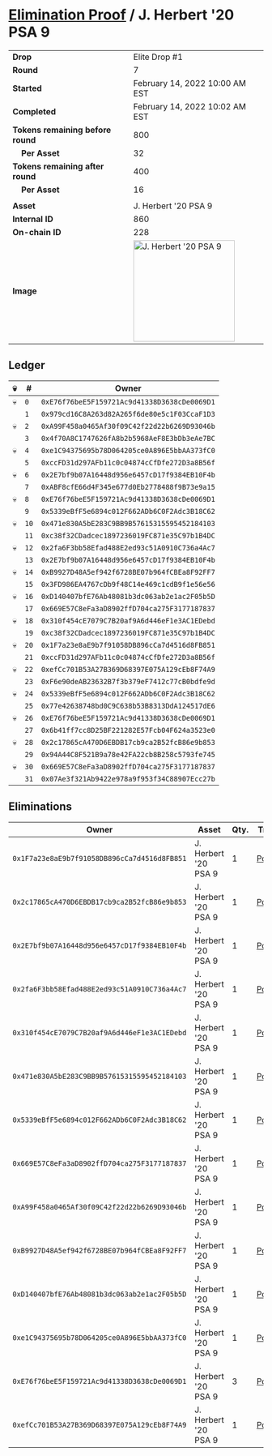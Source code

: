 # [Elimination Proof](./readme.md) / J. Herbert &#039;20 PSA 9

|||
|---|---|
| **Drop** | Elite Drop #1 |
| **Round** | 7 |
| **Started** | February 14, 2022 10:00 AM EST |
| **Completed** | February 14, 2022 10:02 AM EST |
| **Tokens remaining before round** | 800 |
| **&nbsp;&nbsp;&nbsp;&nbsp;Per Asset** | 32 |
| **Tokens remaining after round** | 400 |
| **&nbsp;&nbsp;&nbsp;&nbsp;Per Asset** | 16 |
| | |
| **Asset** | J. Herbert &#039;20 PSA 9 |
| **Internal ID** | 860 |
| **On-chain ID** | 228 |
| **Image** | <img src="https://tcdn.blokpax.com/95836cf2-27e0-471c-aab8-83201d9c446d/df8a255c12eb6ccdc12da8435adac6eea44b63a15be186d127b263ccafa7381a.png" height="200" alt="J. Herbert &#039;20 PSA 9" /> |

## Ledger

| 💀 | # | Owner |
| --- | --- | --- |
| 💀 | `0` | `0xE76f76beE5F159721Ac9d41338D3638cDe0069D1` |
|  | `1` | `0x979cd16C8A263d82A265f6de80e5c1F03CcaF1D3` |
| 💀 | `2` | `0xA99F458a0465Af30f09C42f22d22b6269D93046b` |
|  | `3` | `0x4f70A8C1747626fA8b2b5968AeF8E3bDb3eAe7BC` |
| 💀 | `4` | `0xe1C94375695b78D064205ce0A896E5bbAA373fC0` |
|  | `5` | `0xccFD31d297AFb11c0c04874cCfDfe272D3a8B56f` |
| 💀 | `6` | `0x2E7bf9b07A16448d956e6457cD17f9384EB10F4b` |
|  | `7` | `0xABF8cfE66d4F345e677d0Eb2778488f9B73e9a15` |
| 💀 | `8` | `0xE76f76beE5F159721Ac9d41338D3638cDe0069D1` |
|  | `9` | `0x5339eBfF5e6894c012F662ADb6C0F2Adc3B18C62` |
| 💀 | `10` | `0x471e830A5bE283C9BB9B57615315595452184103` |
|  | `11` | `0xc38f32CDadcec1897236019FC871e35C97b1B4DC` |
| 💀 | `12` | `0x2fa6F3bb58Efad488E2ed93c51A0910C736a4Ac7` |
|  | `13` | `0x2E7bf9b07A16448d956e6457cD17f9384EB10F4b` |
| 💀 | `14` | `0xB9927D48A5ef942f6728BE07b964fCBEa8F92FF7` |
|  | `15` | `0x3FD986EA4767cDb9f48C14e469c1cdB9f1e56e56` |
| 💀 | `16` | `0xD140407bfE76Ab48081b3dc063ab2e1ac2F05b5D` |
|  | `17` | `0x669E57C8eFa3aD8902ffD704ca275F3177187837` |
| 💀 | `18` | `0x310f454cE7079C7B20af9A6d446eF1e3AC1EDebd` |
|  | `19` | `0xc38f32CDadcec1897236019FC871e35C97b1B4DC` |
| 💀 | `20` | `0x1F7a23e8aE9b7f91058DB896cCa7d4516d8FB851` |
|  | `21` | `0xccFD31d297AFb11c0c04874cCfDfe272D3a8B56f` |
| 💀 | `22` | `0xefCc701B53A27B369D68397E075A129cEb8F74A9` |
|  | `23` | `0xF6e90deAB23632B7f3b379eF7412c77cB0bdfe9d` |
| 💀 | `24` | `0x5339eBfF5e6894c012F662ADb6C0F2Adc3B18C62` |
|  | `25` | `0x77e42638748bd0C9C638b53B8313DdA124517dE6` |
| 💀 | `26` | `0xE76f76beE5F159721Ac9d41338D3638cDe0069D1` |
|  | `27` | `0x6b41ff7cc8D25BF221282E57Fcb04F624a3523e0` |
| 💀 | `28` | `0x2c17865cA470D6EBDB17cb9ca2B52fcB86e9b853` |
|  | `29` | `0x94A44C8F521B9a78e42FA22cb8B258c5793fe745` |
| 💀 | `30` | `0x669E57C8eFa3aD8902ffD704ca275F3177187837` |
|  | `31` | `0x07Ae3f321Ab9422e978a9f953f34C88907Ecc27b` |


## Eliminations

| Owner | Asset | Qty. | Transaction |
| --- | --- | --- | --- |
| `0x1F7a23e8aE9b7f91058DB896cCa7d4516d8FB851` | J. Herbert '20 PSA 9 | 1 | [Polygonscan](https://polygonscan.com/tx/0x724ce3307540b7944b12c04781964540409890febb09dc14a5761923f6a0752c) |
| `0x2c17865cA470D6EBDB17cb9ca2B52fcB86e9b853` | J. Herbert '20 PSA 9 | 1 | [Polygonscan](https://polygonscan.com/tx/0x5f28aef5e64c3379669d4597135828a6c6252e5cf9751d67e43ae83d147ddbfa) |
| `0x2E7bf9b07A16448d956e6457cD17f9384EB10F4b` | J. Herbert '20 PSA 9 | 1 | [Polygonscan](https://polygonscan.com/tx/0x860a3f08c8489bfe5f5c46ef88fe10fcde81027e26b9634ab7d0f52792184686) |
| `0x2fa6F3bb58Efad488E2ed93c51A0910C736a4Ac7` | J. Herbert '20 PSA 9 | 1 | [Polygonscan](https://polygonscan.com/tx/0xfe042ff35292221c8e08da74ab6a082aee8b57018c5dd40e603783b4da0d7be2) |
| `0x310f454cE7079C7B20af9A6d446eF1e3AC1EDebd` | J. Herbert '20 PSA 9 | 1 | [Polygonscan](https://polygonscan.com/tx/0x088301b5cb398257b32a8c35cafe5d120e201a68b0666c32daa4a66cbcbb4eee) |
| `0x471e830A5bE283C9BB9B57615315595452184103` | J. Herbert '20 PSA 9 | 1 | [Polygonscan](https://polygonscan.com/tx/0x2fed5a4608792fe62eeeac811755cadaeb3f38f5780cba79d00a24891928da25) |
| `0x5339eBfF5e6894c012F662ADb6C0F2Adc3B18C62` | J. Herbert '20 PSA 9 | 1 | [Polygonscan](https://polygonscan.com/tx/0x48486695074b182b5748b7f1931bb190e03c12e408d596fa00a50aadb6eeabef) |
| `0x669E57C8eFa3aD8902ffD704ca275F3177187837` | J. Herbert '20 PSA 9 | 1 | [Polygonscan](https://polygonscan.com/tx/0x4588ecb29c471f01666afa138b44698fcd6b8d0938a3f68c0020e4817b3ad12e) |
| `0xA99F458a0465Af30f09C42f22d22b6269D93046b` | J. Herbert '20 PSA 9 | 1 | [Polygonscan](https://polygonscan.com/tx/0xcb7f7002575a42bac31dc4e29d7c183b02cf9548265b78c4ec6330050030f701) |
| `0xB9927D48A5ef942f6728BE07b964fCBEa8F92FF7` | J. Herbert '20 PSA 9 | 1 | [Polygonscan](https://polygonscan.com/tx/0xd0528982ba5df3fde620c31a9d10bb6fff100b0e559ab7349da27138a7d7b98c) |
| `0xD140407bfE76Ab48081b3dc063ab2e1ac2F05b5D` | J. Herbert '20 PSA 9 | 1 | [Polygonscan](https://polygonscan.com/tx/0x22eddc0daa64ca7d0fcb471e9b146640a375af3b8507db2b812bd9b965c1f7dc) |
| `0xe1C94375695b78D064205ce0A896E5bbAA373fC0` | J. Herbert '20 PSA 9 | 1 | [Polygonscan](https://polygonscan.com/tx/0x1ac83cb52a8634877a8e2bcaa876b2e74708a2e723ff93afb37479c1a7334ade) |
| `0xE76f76beE5F159721Ac9d41338D3638cDe0069D1` | J. Herbert '20 PSA 9 | 3 | [Polygonscan](https://polygonscan.com/tx/0x316cb8434705e00cc579b401ef5704104a19d9dfd3e4620751539c6074fe441d) |
| `0xefCc701B53A27B369D68397E075A129cEb8F74A9` | J. Herbert '20 PSA 9 | 1 | [Polygonscan](https://polygonscan.com/tx/0x33a5fa51d6b031aa0947e82fad38363ff1c97a13fa9252b0bef09cff2c1de571) |
